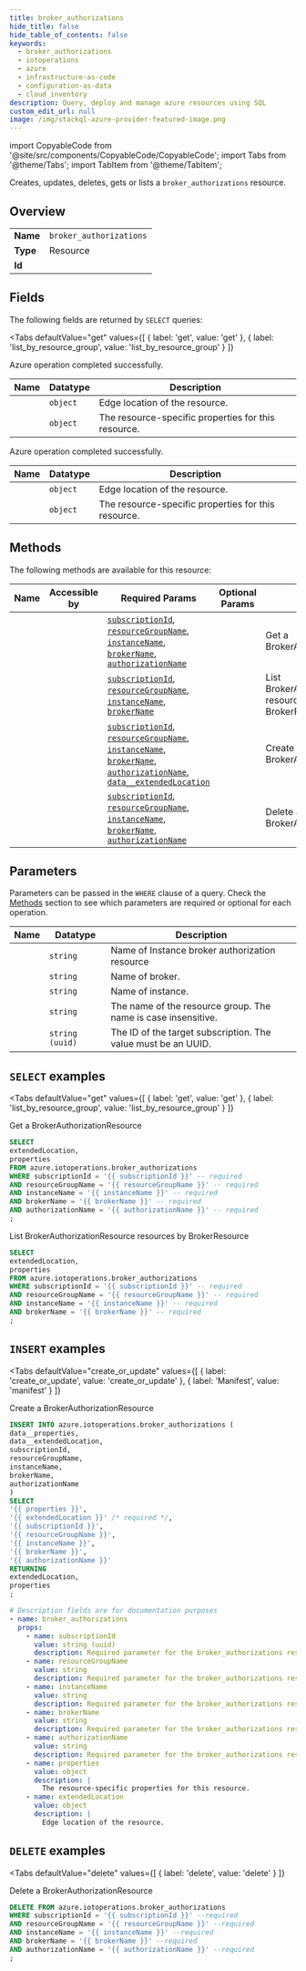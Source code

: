 ```yaml
--- 
title: broker_authorizations
hide_title: false
hide_table_of_contents: false
keywords:
  - broker_authorizations
  - iotoperations
  - azure
  - infrastructure-as-code
  - configuration-as-data
  - cloud inventory
description: Query, deploy and manage azure resources using SQL
custom_edit_url: null
image: /img/stackql-azure-provider-featured-image.png
---
```


import CopyableCode from '@site/src/components/CopyableCode/CopyableCode';
import Tabs from '@theme/Tabs';
import TabItem from '@theme/TabItem';

Creates, updates, deletes, gets or lists a <code>broker_authorizations</code> resource.

## Overview
<table><tbody>
<tr><td><b>Name</b></td><td><code>broker_authorizations</code></td></tr>
<tr><td><b>Type</b></td><td>Resource</td></tr>
<tr><td><b>Id</b></td><td><CopyableCode code="azure.iotoperations.broker_authorizations" /></td></tr>
</tbody></table>

## Fields

The following fields are returned by `SELECT` queries:

<Tabs
    defaultValue="get"
    values={[
        { label: 'get', value: 'get' },
        { label: 'list_by_resource_group', value: 'list_by_resource_group' }
    ]}
>
<TabItem value="get">

Azure operation completed successfully.

<table>
<thead>
    <tr>
    <th>Name</th>
    <th>Datatype</th>
    <th>Description</th>
    </tr>
</thead>
<tbody>
<tr>
    <td><CopyableCode code="extendedLocation" /></td>
    <td><code>object</code></td>
    <td>Edge location of the resource.</td>
</tr>
<tr>
    <td><CopyableCode code="properties" /></td>
    <td><code>object</code></td>
    <td>The resource-specific properties for this resource.</td>
</tr>
</tbody>
</table>
</TabItem>
<TabItem value="list_by_resource_group">

Azure operation completed successfully.

<table>
<thead>
    <tr>
    <th>Name</th>
    <th>Datatype</th>
    <th>Description</th>
    </tr>
</thead>
<tbody>
<tr>
    <td><CopyableCode code="extendedLocation" /></td>
    <td><code>object</code></td>
    <td>Edge location of the resource.</td>
</tr>
<tr>
    <td><CopyableCode code="properties" /></td>
    <td><code>object</code></td>
    <td>The resource-specific properties for this resource.</td>
</tr>
</tbody>
</table>
</TabItem>
</Tabs>

## Methods

The following methods are available for this resource:

<table>
<thead>
    <tr>
    <th>Name</th>
    <th>Accessible by</th>
    <th>Required Params</th>
    <th>Optional Params</th>
    <th>Description</th>
    </tr>
</thead>
<tbody>
<tr>
    <td><a href="#get"><CopyableCode code="get" /></a></td>
    <td><CopyableCode code="select" /></td>
    <td><a href="#parameter-subscriptionId"><code>subscriptionId</code></a>, <a href="#parameter-resourceGroupName"><code>resourceGroupName</code></a>, <a href="#parameter-instanceName"><code>instanceName</code></a>, <a href="#parameter-brokerName"><code>brokerName</code></a>, <a href="#parameter-authorizationName"><code>authorizationName</code></a></td>
    <td></td>
    <td>Get a BrokerAuthorizationResource</td>
</tr>
<tr>
    <td><a href="#list_by_resource_group"><CopyableCode code="list_by_resource_group" /></a></td>
    <td><CopyableCode code="select" /></td>
    <td><a href="#parameter-subscriptionId"><code>subscriptionId</code></a>, <a href="#parameter-resourceGroupName"><code>resourceGroupName</code></a>, <a href="#parameter-instanceName"><code>instanceName</code></a>, <a href="#parameter-brokerName"><code>brokerName</code></a></td>
    <td></td>
    <td>List BrokerAuthorizationResource resources by BrokerResource</td>
</tr>
<tr>
    <td><a href="#create_or_update"><CopyableCode code="create_or_update" /></a></td>
    <td><CopyableCode code="insert" /></td>
    <td><a href="#parameter-subscriptionId"><code>subscriptionId</code></a>, <a href="#parameter-resourceGroupName"><code>resourceGroupName</code></a>, <a href="#parameter-instanceName"><code>instanceName</code></a>, <a href="#parameter-brokerName"><code>brokerName</code></a>, <a href="#parameter-authorizationName"><code>authorizationName</code></a>, <a href="#parameter-data__extendedLocation"><code>data__extendedLocation</code></a></td>
    <td></td>
    <td>Create a BrokerAuthorizationResource</td>
</tr>
<tr>
    <td><a href="#delete"><CopyableCode code="delete" /></a></td>
    <td><CopyableCode code="delete" /></td>
    <td><a href="#parameter-subscriptionId"><code>subscriptionId</code></a>, <a href="#parameter-resourceGroupName"><code>resourceGroupName</code></a>, <a href="#parameter-instanceName"><code>instanceName</code></a>, <a href="#parameter-brokerName"><code>brokerName</code></a>, <a href="#parameter-authorizationName"><code>authorizationName</code></a></td>
    <td></td>
    <td>Delete a BrokerAuthorizationResource</td>
</tr>
</tbody>
</table>

## Parameters

Parameters can be passed in the `WHERE` clause of a query. Check the [Methods](#methods) section to see which parameters are required or optional for each operation.

<table>
<thead>
    <tr>
    <th>Name</th>
    <th>Datatype</th>
    <th>Description</th>
    </tr>
</thead>
<tbody>
<tr id="parameter-authorizationName">
    <td><CopyableCode code="authorizationName" /></td>
    <td><code>string</code></td>
    <td>Name of Instance broker authorization resource</td>
</tr>
<tr id="parameter-brokerName">
    <td><CopyableCode code="brokerName" /></td>
    <td><code>string</code></td>
    <td>Name of broker.</td>
</tr>
<tr id="parameter-instanceName">
    <td><CopyableCode code="instanceName" /></td>
    <td><code>string</code></td>
    <td>Name of instance.</td>
</tr>
<tr id="parameter-resourceGroupName">
    <td><CopyableCode code="resourceGroupName" /></td>
    <td><code>string</code></td>
    <td>The name of the resource group. The name is case insensitive.</td>
</tr>
<tr id="parameter-subscriptionId">
    <td><CopyableCode code="subscriptionId" /></td>
    <td><code>string (uuid)</code></td>
    <td>The ID of the target subscription. The value must be an UUID.</td>
</tr>
</tbody>
</table>

## `SELECT` examples

<Tabs
    defaultValue="get"
    values={[
        { label: 'get', value: 'get' },
        { label: 'list_by_resource_group', value: 'list_by_resource_group' }
    ]}
>
<TabItem value="get">

Get a BrokerAuthorizationResource

```sql
SELECT
extendedLocation,
properties
FROM azure.iotoperations.broker_authorizations
WHERE subscriptionId = '{{ subscriptionId }}' -- required
AND resourceGroupName = '{{ resourceGroupName }}' -- required
AND instanceName = '{{ instanceName }}' -- required
AND brokerName = '{{ brokerName }}' -- required
AND authorizationName = '{{ authorizationName }}' -- required
;
```
</TabItem>
<TabItem value="list_by_resource_group">

List BrokerAuthorizationResource resources by BrokerResource

```sql
SELECT
extendedLocation,
properties
FROM azure.iotoperations.broker_authorizations
WHERE subscriptionId = '{{ subscriptionId }}' -- required
AND resourceGroupName = '{{ resourceGroupName }}' -- required
AND instanceName = '{{ instanceName }}' -- required
AND brokerName = '{{ brokerName }}' -- required
;
```
</TabItem>
</Tabs>


## `INSERT` examples

<Tabs
    defaultValue="create_or_update"
    values={[
        { label: 'create_or_update', value: 'create_or_update' },
        { label: 'Manifest', value: 'manifest' }
    ]}
>
<TabItem value="create_or_update">

Create a BrokerAuthorizationResource

```sql
INSERT INTO azure.iotoperations.broker_authorizations (
data__properties,
data__extendedLocation,
subscriptionId,
resourceGroupName,
instanceName,
brokerName,
authorizationName
)
SELECT 
'{{ properties }}',
'{{ extendedLocation }}' /* required */,
'{{ subscriptionId }}',
'{{ resourceGroupName }}',
'{{ instanceName }}',
'{{ brokerName }}',
'{{ authorizationName }}'
RETURNING
extendedLocation,
properties
;
```
</TabItem>
<TabItem value="manifest">

```yaml
# Description fields are for documentation purposes
- name: broker_authorizations
  props:
    - name: subscriptionId
      value: string (uuid)
      description: Required parameter for the broker_authorizations resource.
    - name: resourceGroupName
      value: string
      description: Required parameter for the broker_authorizations resource.
    - name: instanceName
      value: string
      description: Required parameter for the broker_authorizations resource.
    - name: brokerName
      value: string
      description: Required parameter for the broker_authorizations resource.
    - name: authorizationName
      value: string
      description: Required parameter for the broker_authorizations resource.
    - name: properties
      value: object
      description: |
        The resource-specific properties for this resource.
    - name: extendedLocation
      value: object
      description: |
        Edge location of the resource.
```
</TabItem>
</Tabs>


## `DELETE` examples

<Tabs
    defaultValue="delete"
    values={[
        { label: 'delete', value: 'delete' }
    ]}
>
<TabItem value="delete">

Delete a BrokerAuthorizationResource

```sql
DELETE FROM azure.iotoperations.broker_authorizations
WHERE subscriptionId = '{{ subscriptionId }}' --required
AND resourceGroupName = '{{ resourceGroupName }}' --required
AND instanceName = '{{ instanceName }}' --required
AND brokerName = '{{ brokerName }}' --required
AND authorizationName = '{{ authorizationName }}' --required
;
```
</TabItem>
</Tabs>
